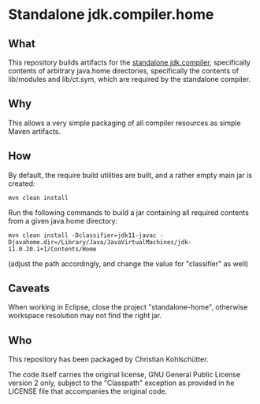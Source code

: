 # Standalone jdk.compiler.home

## What

This repository builds artifacts for the [standalone
jdk.compiler](https://github.com/kohlschutter/jdk.compiler.standalone),
specifically contents of arbitrary java.home directories, specifically the
contents of lib/modules and lib/ct.sym, which are required by the standalone
compiler.

## Why

This allows a very simple packaging of all compiler resources as simple Maven
artifacts.

## How

By default, the require build utilities are built, and a rather empty main jar
is created:

    mvn clean install

Run the following commands to build a jar containing all required contents from
a given java.home directory:

    mvn clean install -Dclassifier=jdk11-javac -Djavahome.dir=/Library/Java/JavaVirtualMachines/jdk-11.0.20.1+1/Contents/Home

(adjust the path accordingly, and change the value for "classifier" as well)

## Caveats

When working in Eclipse, close the project "standalone-home", otherwise
workspace resolution may not find the right jar.

## Who

This repository has been packaged by Christian Kohlschütter.

The code itself carries the original license, GNU General Public License
version 2 only, subject to the "Classpath" exception as provided in
he LICENSE file that accompanies the original code.
